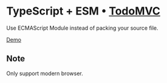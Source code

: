 # TypeScript + ESM • [TodoMVC](http://todomvc.com)

Use ECMAScript Module instead of packing your source file.

[Demo](https://magic-akari.github.io/todomvc)

## Note
Only support modern browser.